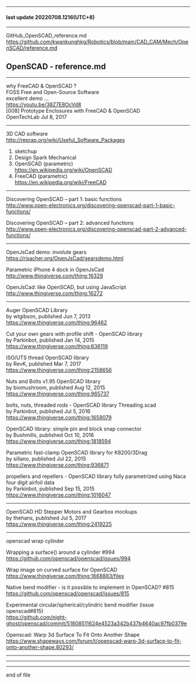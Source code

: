 ---------------------------------------------  
#### last update 20220708.1216(UTC+8)  
---------------------------------------------  
  
GitHub_OpenSCAD_reference.md  
  https://github.com/kwankunghkg/Robotics/blob/main/CAD_CAM/Mech/OpenSCAD/reference.md  
  
## OpenSCAD - reference.md  
  
---------------------------------------------  
  
why FreeCAD & OpenSCAD ?  
FOSS Free and Open-Source Software  
excellent demo ...  
  https://youtu.be/38Z7E8OcVd8  
[008] Prototype Enclosures with FreeCAD & OpenSCAD  
OpenTechLab Jul 8, 2017  
  
---------------------------------------------  
  
3D CAD software  
  http://reprap.org/wiki/Useful_Software_Packages  
  
1. sketchup  
2. Design Spark Mechanical  
3. OpenSCAD (parametric)   
  https://en.wikipedia.org/wiki/OpenSCAD  
4. FreeCAD  (parametric)  
  https://en.wikipedia.org/wiki/FreeCAD  
  
---------------------------------------------  
  
Discovering OpenSCAD – part 1: basic functions  
  http://www.open-electronics.org/discovering-openscad-part-1-basic-functions/  
  
Discovering OpenSCAD – part 2: advanced functions  
  http://www.open-electronics.org/discovering-openscad-part-2-advanced-functions/  

---------------------------------------------  
  
  
  
OpenJsCad demo: involute gears  
  https://risacher.org/OpenJsCad/gearsdemo.html  
  
Parametric iPhone 4 dock in OpenJsCad  
  http://www.thingiverse.com/thing:16329  
  
OpenJsCad: like OpenSCAD, but using JavaScript  
  http://www.thingiverse.com/thing:16272  
  
---------------------------------------------  
  
  
  
Auger OpenSCAD Library  
by wtgibson, published Jun 7, 2013  
  https://www.thingiverse.com/thing:96462  
  
Cut your own gears with profile shift - OpenSCAD library  
by Parkinbot, published Jan 14, 2015  
  https://www.thingiverse.com/thing:636119  
  
ISO/UTS thread OpenSCAD library  
by RevK, published Mar 7, 2017  
  https://www.thingiverse.com/thing:2158656  
  
Nuts and Bolts v1.95 OpenSCAD library  
by biomushroom, published Aug 12, 2015  
  https://www.thingiverse.com/thing:965737  

bolts, nuts, threaded rods - OpenSCAD library Threading.scad  
by Parkinbot, published Jul 5, 2016  
  https://www.thingiverse.com/thing:1659079  
  
OpenSCAD library: simple pin and block snap connector  
by Bushmills, published Oct 10, 2016  
  https://www.thingiverse.com/thing:1818594  

Parametric fast-clamp OpenSCAD library for K8200/3Drag  
by sillano, published Jul 22, 2015  
  https://www.thingiverse.com/thing:936871  
  
propellers and repellers - OpenSCAD library fully parametrized using Naca four digit airfoil data  
by Parkinbot, published Sep 15, 2015  
  https://www.thingiverse.com/thing:1016047  
  
---------------------------------------------  
  
OpenSCAD HD Stepper Motors and Gearbox mockups  
by thehans, published Jul 5, 2017  
  https://www.thingiverse.com/thing:2419225  
  
---------------------------------------------  
    
openscad wrap cylinder  
  
Wrapping a surface() around a cylinder #994  
  https://github.com/openscad/openscad/issues/994  
  
Wrap image on curved surface for OpenSCAD  
  https://www.thingiverse.com/thing:1668883/files  
  
Native bend modifier - is it possible to implement in OpenSCAD? #815  
  https://github.com/openscad/openscad/issues/815  
  
Experimental circular/spherical/cylindric bend modifier (issue openscad#815)  
  https://github.com/night-ghost/openscad/commit/51808511624e4523a342b437b4640ac97fb0379e  
  
Openscad: Warp 3d Surface To Fit Onto Another Shape  
  https://www.shapeways.com/forum/t/openscad-warp-3d-surface-to-fit-onto-another-shape.80293/  
  


  
  
---------------------------------------------  
  
  
  
---------------------------------------------  
  
  
  
---------------------------------------------  
end of file  
